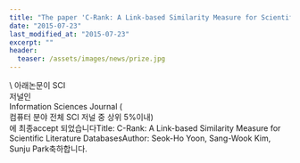 ```yaml
---
title: "The paper 'C-Rank: A Link-based Similarity Measure for Scientific Literature Databases' has been accepted in Information Sciences Journal"
date: "2015-07-23"
last_modified_at: "2015-07-23"
excerpt: ""
header:
  teaser: /assets/images/news/prize.jpg
---
```

\\
아래논문이 SCI<br>저널인<br>Information Sciences Journal (<br>컴퓨터 분야 전체 SCI 저널 중 상위 5%이내)<br>에 최종accept 되었습니다Title: C-Rank: A Link-based Similarity Measure for Scientific Literature DatabasesAuthor: Seok-Ho Yoon, Sang-Wook Kim, Sunju Park축하합니다.